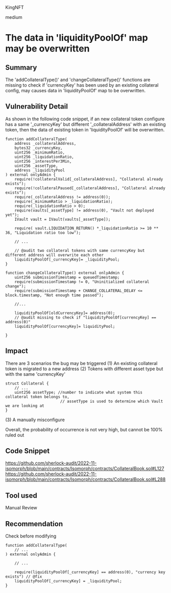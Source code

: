 KingNFT

medium

# The data in 'liquidityPoolOf' map may be overwritten

## Summary
The 'addCollateralType()' and 'changeCollateralType()' functions are missing to check if 'currencyKey' has been used by an existing collateral config, may causes data in 'liquidityPoolOf' map to be overwritten.

## Vulnerability Detail
As shown in the following code snippet, if an new collateral token configure has a same '_currencyKey' but different '_collateralAddress' with an existing token, then the data of existing token  in 'liquidityPoolOf' will be overwritten. 
```solidity
function addCollateralType(
    address _collateralAddress,
    bytes32 _currencyKey,
    uint256 _minimumRatio,
    uint256 _liquidationRatio,
    uint256 _interestPer3Min,
    uint256 _assetType,
    address _liquidityPool
) external onlyAdmin {
    require(!collateralValid[_collateralAddress], "Collateral already exists");
    require(!collateralPaused[_collateralAddress], "Collateral already exists");
    require(_collateralAddress != address(0));
    require(_minimumRatio > _liquidationRatio);
    require(_liquidationRatio > 0);
    require(vaults[_assetType] != address(0), "Vault not deployed yet");
    IVault vault = IVault(vaults[_assetType]);

    require( vault.LIQUIDATION_RETURN() *_liquidationRatio >= 10 ** 36, "Liquidation ratio too low");
    
    // ...
    
    // @audit two collateral tokens with same currencyKey but different address will overwrite each other
    liquidityPoolOf[_currencyKey]= _liquidityPool;
}

function changeCollateralType() external onlyAdmin {
    uint256 submissionTimestamp = queuedTimestamp;
    require(submissionTimestamp != 0, "Uninitialized collateral change");
    require(submissionTimestamp + CHANGE_COLLATERAL_DELAY <= block.timestamp, "Not enough time passed");

    //...

    liquidityPoolOf[oldCurrencyKey]= address(0); 
    // @audit missing to check if "liquidityPoolOf[currencyKey] == address(0)"
    liquidityPoolOf[currencyKey]= liquidityPool;
    
}
```

## Impact
There are 3 scenarios the bug may be triggered
(1) An existing collateral token is migrated to a new address
(2) Tokens with different asset type but with the same 'currencyKey'

```solidity
struct Collateral {
    // ...
    uint256 assetType; //number to indicate what system this collateral token belongs to, 
                        // assetType is used to determine which Vault we are looking at
}
```
(3) A manually misconfigure

Overall, the probability of occurrence is not very high, but cannot be 100% ruled out

## Code Snippet
https://github.com/sherlock-audit/2022-11-isomorph/blob/main/contracts/Isomorph/contracts/CollateralBook.sol#L127
https://github.com/sherlock-audit/2022-11-isomorph/blob/main/contracts/Isomorph/contracts/CollateralBook.sol#L288

## Tool used

Manual Review

## Recommendation
Check before modifying
```solidity
function addCollateralType(
    // ...
) external onlyAdmin {

    // ...
    
    require(liquidityPoolOf[_currencyKey] == address(0), "currency key exists") // @fix
    liquidityPoolOf[_currencyKey] = _liquidityPool;
}
```
